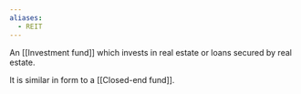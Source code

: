 ```yaml
---
aliases:
  - REIT
---
```

An [[Investment fund]] which invests in real estate or loans secured by real estate.

It is similar in form to a [[Closed-end fund]].
